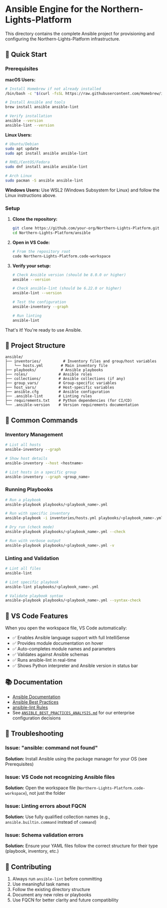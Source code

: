 # Ansible Engine for the Northern-Lights-Platform

This directory contains the complete Ansible project for provisioning and configuring the Northern-Lights-Platform infrastructure.

## 🚀 Quick Start

### Prerequisites

**macOS Users:**
```bash
# Install Homebrew if not already installed
/bin/bash -c "$(curl -fsSL https://raw.githubusercontent.com/Homebrew/install/HEAD/install.sh)"

# Install Ansible and tools
brew install ansible ansible-lint

# Verify installation
ansible --version
ansible-lint --version
```

**Linux Users:**
```bash
# Ubuntu/Debian
sudo apt update
sudo apt install ansible ansible-lint

# RHEL/CentOS/Fedora
sudo dnf install ansible ansible-lint

# Arch Linux
sudo pacman -S ansible ansible-lint
```

**Windows Users:**
Use WSL2 (Windows Subsystem for Linux) and follow the Linux instructions above.

### Setup

1. **Clone the repository:**
   ```bash
   git clone https://github.com/your-org/Northern-Lights-Platform.git
   cd Northern-Lights-Platform/ansible
   ```

2. **Open in VS Code:**
   ```bash
   # From the repository root
   code Northern-Lights-Platform.code-workspace
   ```

3. **Verify your setup:**
   ```bash
   # Check Ansible version (should be 8.0.0 or higher)
   ansible --version
   
   # Check ansible-lint (should be 6.22.0 or higher)
   ansible-lint --version
   
   # Test the configuration
   ansible-inventory --graph
   
   # Run linting
   ansible-lint
   ```

That's it! You're ready to use Ansible.

## 📁 Project Structure

```
ansible/
├── inventories/          # Inventory files and group/host variables
│   └── hosts.yml        # Main inventory file
├── playbooks/           # Ansible playbooks
├── roles/              # Ansible roles
├── collections/        # Ansible collections (if any)
├── group_vars/         # Group-specific variables
├── host_vars/          # Host-specific variables
├── ansible.cfg         # Ansible configuration
├── .ansible-lint       # Linting rules
├── requirements.txt    # Python dependencies (for CI/CD)
└── .ansible-version    # Version requirements documentation
```

## 🎯 Common Commands

### Inventory Management
```bash
# List all hosts
ansible-inventory --graph

# Show host details
ansible-inventory --host <hostname>

# List hosts in a specific group
ansible-inventory --graph <group_name>
```

### Running Playbooks
```bash
# Run a playbook
ansible-playbook playbooks/<playbook_name>.yml

# Run with specific inventory
ansible-playbook -i inventories/hosts.yml playbooks/<playbook_name>.yml

# Dry run (check mode)
ansible-playbook playbooks/<playbook_name>.yml --check

# Run with verbose output
ansible-playbook playbooks/<playbook_name>.yml -v
```

### Linting and Validation
```bash
# Lint all files
ansible-lint

# Lint specific playbook
ansible-lint playbooks/<playbook_name>.yml

# Validate playbook syntax
ansible-playbook playbooks/<playbook_name>.yml --syntax-check
```

## 🔧 VS Code Features

When you open the workspace file, VS Code automatically:
- ✅ Enables Ansible language support with full IntelliSense
- ✅ Provides module documentation on hover
- ✅ Auto-completes module names and parameters
- ✅ Validates against Ansible schemas
- ✅ Runs ansible-lint in real-time
- ✅ Shows Python interpreter and Ansible version in status bar

## 📚 Documentation

- [Ansible Documentation](https://docs.ansible.com/)
- [Ansible Best Practices](https://docs.ansible.com/ansible/latest/user_guide/playbooks_best_practices.html)
- [ansible-lint Rules](https://ansible.readthedocs.io/projects/lint/rules/)
- See [`ANSIBLE_BEST_PRACTICES_ANALYSIS.md`](ANSIBLE_BEST_PRACTICES_ANALYSIS.md:1) for our enterprise configuration decisions

## 🐛 Troubleshooting

### Issue: "ansible: command not found"
**Solution:** Install Ansible using the package manager for your OS (see Prerequisites)

### Issue: VS Code not recognizing Ansible files
**Solution:** Open the workspace file (`Northern-Lights-Platform.code-workspace`), not just the folder

### Issue: Linting errors about FQCN
**Solution:** Use fully qualified collection names (e.g., `ansible.builtin.command` instead of `command`)

### Issue: Schema validation errors
**Solution:** Ensure your YAML files follow the correct structure for their type (playbook, inventory, etc.)

## 🤝 Contributing

1. Always run `ansible-lint` before committing
2. Use meaningful task names
3. Follow the existing directory structure
4. Document any new roles or playbooks
5. Use FQCN for better clarity and future compatibility